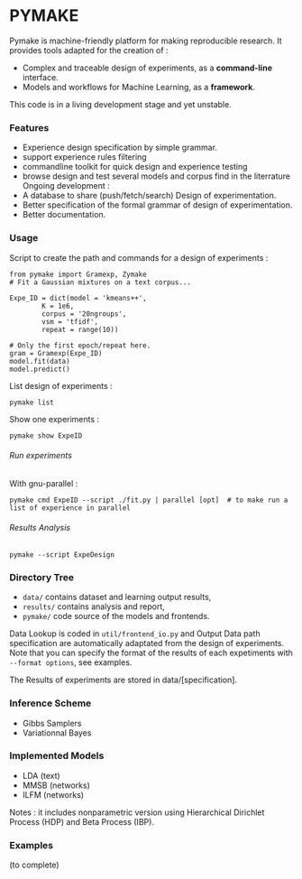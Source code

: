 # PYMAKE

Pymake is machine-friendly platform for making reproducible research. It provides tools adapted for the creation of :
* Complex and traceable design of experiments, as a **command-line** interface.
* Models and workflows for Machine Learning, as a **framework**.

This code is in a living development stage and yet unstable.

### Features
* Experience design specification by simple grammar.
* support experience rules filtering
* commandline toolkit for quick design and experience testing
* browse design and test several models and corpus find in the
literrature
Ongoing development :
* A database to share (push/fetch/search) Design of experimentation.
* Better specification of the formal grammar of design of experimentation.
* Better documentation.

### Usage
Script to create the path and commands for a design of experiments :

    from pymake import Gramexp, Zymake
    # Fit a Gaussian mixtures on a text corpus...

    Expe_ID = dict(model = 'kmeans++',
            K = 1e6,
            corpus = '20ngroups',
            vsm = 'tfidf',
            repeat = range(10))

    # Only the first epoch/repeat here.
    gram = Gramexp(Expe_ID)
    model.fit(data)
    model.predict()

List design of experiments :

    pymake list

Show one experiments :

    pymake show ExpeID


###### Run experiments
With gnu-parallel :

    pymake cmd ExpeID --script ./fit.py | parallel [opt]  # to make run a list of experience in parallel


######  Results Analysis
    pymake --script ExpeDesign


### Directory Tree

* `data/` contains dataset and learning output results,
* `results/` contains analysis and report,
* `pymake/` code source of the models and frontends.

Data Lookup is coded in `util/frontend_io.py` and Output Data path specification are automatically adaptated from the design of experiments. Note that you can specify the format of the results of each expetiments with `--format options`, see examples.

The Results of experiments are stored in data/[specification].


### Inference Scheme

* Gibbs Samplers
* Variationnal Bayes

### Implemented Models
* LDA (text)
* MMSB (networks)
* ILFM (networks)

Notes : it includes nonparametric version using Hierarchical Dirichlet
Process (HDP) and Beta Process (IBP).

### Examples

(to complete)
